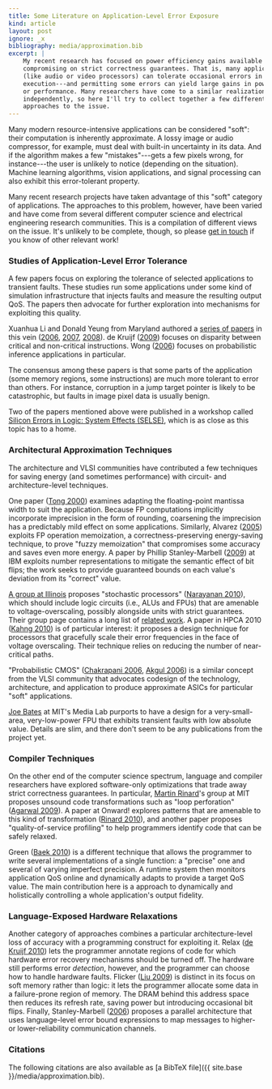 ```yaml
---
title: Some Literature on Application-Level Error Exposure
kind: article
layout: post
ignore: _x
bibliography: media/approximation.bib
excerpt: |
    My recent research has focused on power efficiency gains available by
    compromising on strict correctness guarantees. That is, many applications
    (like audio or video processors) can tolerate occasional errors in their
    execution---and permitting some errors can yield large gains in power
    or performance. Many researchers have come to a similar realization
    independently, so here I'll try to collect together a few different
    approaches to the issue.
---
```


Many modern resource-intensive applications can be considered "soft": their
computation is inherently approximate. A lossy image or audio compressor, for
example, must deal with built-in uncertainty in its data. And if the algorithm
makes a few "mistakes"---gets a few pixels wrong, for instance---the user is
unlikely to notice (depending on the situation). Machine learning algorithms,
vision applications, and signal processing can also exhibit this error-tolerant
property.

Many recent research projects have taken advantage of this "soft" category of
applications. The approaches to this problem, however, have been varied and have
come from several different computer science and electrical engineering research
communities. This is a compilation of different views on the issue. It's
unlikely to be complete, though, so please [get in
touch](mailto:asampson@cs.washington.edu) if you know of other relevant work!


### Studies of Application-Level Error Tolerance

A few papers focus on exploring the
tolerance of selected applications to transient faults. These studies run some
applications under some kind of simulation infrastructure that injects faults
and measure the resulting output QoS.
The papers then advocate for further
exploration into mechanisms for exploiting this quality.

Xuanhua Li and Donald Yeung from Maryland authored a
[series of papers](http://maggini.eng.umd.edu/soft-computing/) in this vein
([2006](#li06), [2007](#li07), [2008](#li08)).
de Kruijf ([2009](#dekruijf-selse09)) focuses
on disparity between critical and non-critical instructions. Wong
([2006](#wong-selse06))
focuses on probabilistic inference applications in particular.

The consensus among these papers is that some parts of the application (some
memory regions, some instructions) are much more tolerant to error than others.
For instance, corruption in a jump target pointer is likely to be catastrophic,
but faults in image pixel data is usually benign.

Two of the papers mentioned above were published in a workshop called [Silicon
Errors in Logic: System Effects (SELSE)](http://softerrors.info/selse/), which
is as close as this topic has to a home.


### Architectural Approximation Techniques

The architecture and VLSI communities have contributed a few techniques for
saving energy (and sometimes performance) with circuit- and architecture-level
techniques.

One paper ([Tong 2000](#bitwidthred)) examines adapting the floating-point mantissa width to suit
the application. Because FP computations implicitly incorporate imprecision in
the form of rounding, coarsening the imprecision has a predictably mild effect
on some applications. Similarly, Alvarez ([2005](#fuzzymemo)) exploits
FP operation memoization,
a correctness-preserving energy-saving technique, to prove "fuzzy memoization"
that compromises some accuracy and saves even more energy. A paper 
by Phillip Stanley-Marbell ([2009](#smitw2009)) at IBM exploits number
representations to mitigate
the semantic effect of bit flips; the work seeks to provide guaranteed bounds on
each value's deviation from its "correct" value.

[A group at Illinois](http://passat.crhc.illinois.edu/projects.html) proposes
"stochastic processors"
([Narayanan 2010](#stochasticproc)), which should include logic circuits
(i.e., ALUs and FPUs) that are amenable to voltage-overscaling, possibly
alongside units with strict guarantees. Their group page contains a long list
of [related work](http://passat.crhc.illinois.edu/publications.html). A paper
in HPCA 2010 ([Kahng 2010](#hpca10cam)) is of particular interest: it
proposes a design technique for processors that gracefully scale their error
frequencies in the face of voltage overscaling. Their technique relies on
reducing the number of near-critical paths.

"Probabilistic CMOS"
([Chakrapani 2006](#pcmos), [Akgul 2006](#pcmossurvey))
is a similar concept from the VLSI
community that advocates codesign of the technology, architecture, and
application to produce approximate ASICs for particular "soft" applications.

[Joe Bates](http://web.media.mit.edu/~bates/Summary.html) at MIT's Media Lab
purports to have a design for a very-small-area, very-low-power FPU that
exhibits transient faults with low absolute value. Details are slim, and there
don't seem to be any publications from the project yet.


### Compiler Techniques

On the other end of the computer science spectrum, language and compiler
researchers have explored software-only optimizations that trade away strict
correctness guarantees. In particular,
[Martin Rinard](http://people.csail.mit.edu/rinard/)'s group at MIT proposes
unsound code transformations such as "loop perforation"
([Agarwal 2009](#perforationtr)). A paper
at Onward! explores patterns that are amenable to this kind of transformation
([Rinard 2010](#rinard-onward)),
and another paper proposes "quality-of-service profiling" to
help programmers identify code that can be safely relaxed.

Green ([Baek 2010](#green)) is a different technique that allows the
programmer to write
several implementations of a single function: a "precise" one and several
of varying
imperfect precision. A runtime system then monitors application QoS online and
dynamically adapts to provide a target QoS value. The main contribution here is
a approach to dynamically and holistically controlling a whole application's output
fidelity.


### Language-Exposed Hardware Relaxations

Another category of approaches combines a particular architecture-level
loss of accuracy with a programming construct for exploiting it. Relax
([de Kruijf 2010](#relax))
lets the programmer annotate regions of code for which hardware error recovery
mechanisms should be turned off. The hardware still performs error *detection*,
however, and the programmer can choose how to handle hardware faults. Flicker
([Liu 2009](#flicker))
is distinct in its focus on soft memory rather than logic: it lets
the programmer allocate some data in a failure-prone region of memory. The DRAM
behind this address space then reduces its refresh rate, saving power but
introducing occasional bit flips. Finally, Stanley-Marbell
([2006](#smpmup2006))
proposes a parallel
architecture that uses language-level error bound expressions to map
messages to higher- or lower-reliability communication channels.


### Citations

The following citations are also available as [a BibTeX
file]({{ site.base }}/media/approximation.bib).
